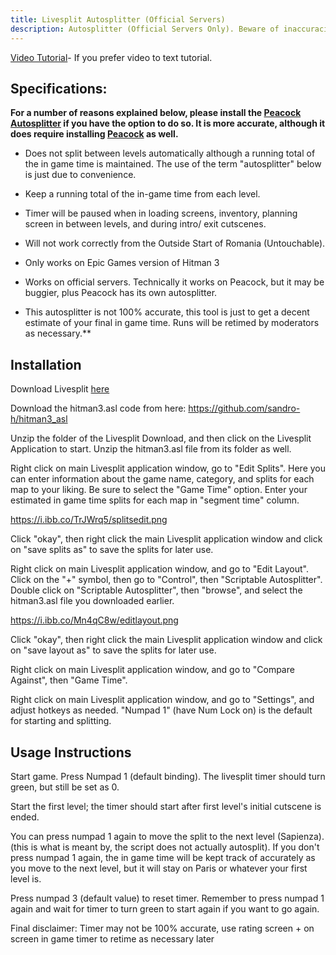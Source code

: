 ```yaml
---
title: Livesplit Autosplitter (Official Servers)
description: Autosplitter (Official Servers Only). Beware of inaccuracies.
---
```


[Video Tutorial](https://youtu.be/81oA4RHAQug)- If you prefer video to text tutorial.

## Specifications: 

**For a number of reasons explained below, please install the [Peacock Autosplitter](https://www.speedrun.com/hitman_3/guide/vamms) if you have the option to do so. It is more accurate, although it does require installing [Peacock](https://thepeacockproject.org/wiki/intel/) as well.**

* Does not split between levels automatically although a running total of the in game time is maintained. The use of the term "autosplitter" below is just due to convenience.

* Keep a running total of the in-game time from each level.

* Timer will be paused when in loading screens, inventory, planning screen in between levels, and during intro/ exit cutscenes. 

* Will not work correctly from the Outside Start of Romania (Untouchable).

* Only works on Epic Games version of Hitman 3

* Works on official servers. Technically it works on Peacock, but it may be buggier, plus Peacock has its own autosplitter.

* This autosplitter is not 100% accurate, this tool is just to get a decent estimate of your final in game time. Runs will be retimed by moderators as necessary.**

## Installation
Download Livesplit [here](https://livesplit.org/downloads/)

Download the hitman3.asl code from here: https://github.com/sandro-h/hitman3_asl

Unzip the folder of the Livesplit Download, and then click on the Livesplit Application to start. Unzip the hitman3.asl file from its folder as well.

Right click on main Livesplit application window, go to "Edit Splits". Here you can enter information about the game name, category, and splits for each map to your liking. Be sure to select the "Game Time" option. Enter your estimated in game time splits for each map in "segment time" column. 

https://i.ibb.co/TrJWrq5/splitsedit.png

Click "okay", then right click the main Livesplit application window and click on "save splits as" to save the splits for later use.

Right click on main Livesplit application window, and go to "Edit Layout". Click on the "+" symbol, then go to "Control", then "Scriptable Autosplitter". Double click on "Scriptable Autosplitter", then "browse", and select the hitman3.asl file you downloaded earlier.

https://i.ibb.co/Mn4qC8w/editlayout.png

Click "okay", then right click the main Livesplit application window and click on "save layout as" to save the splits for later use.

Right click on main Livesplit application window, and go to "Compare Against", then "Game Time". 

Right click on main Livesplit application window, and go to "Settings", and adjust hotkeys as needed. "Numpad 1" (have Num Lock on) is the default for starting and splitting. 

## Usage Instructions

Start game. Press Numpad 1 (default binding). The livesplit timer should turn green, but still be set as 0.

Start the first level; the timer should start after first level's initial cutscene is ended. 

You can press numpad 1 again to move the split to the next level (Sapienza). (this is what is meant by, the script does not actually autosplit). If you don't press numpad 1 again, the in game time will be kept track of accurately as you move to the next level, but it will stay on Paris or whatever your first level is.

Press numpad 3 (default value) to reset timer. Remember to press numpad 1 again and wait for timer to turn green to start again if you want to go again.

Final disclaimer: Timer may not be 100% accurate, use rating screen + on screen in game timer to retime as necessary later